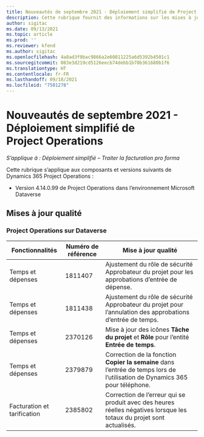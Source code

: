```yaml
---
title: Nouveautés de septembre 2021 - Déploiement simplifié de Project Operations
description: Cette rubrique fournit des informations sur les mises à jour de qualité disponibles dans la version de septembre 2021 du déploiement simplifié de Project Operations.
author: sigitac
ms.date: 09/13/2021
ms.topic: article
ms.prod: ''
ms.reviewer: kfend
ms.author: sigitac
ms.openlocfilehash: 4a8ad3f9bac9866a2e60811225a6d5392b4501c1
ms.sourcegitcommit: 083e3d219cd5126eecb74debb1b70b361680b1f6
ms.translationtype: HT
ms.contentlocale: fr-FR
ms.lasthandoff: 09/18/2021
ms.locfileid: "7501278"
---
```

# <a name="whats-new-september-2021---project-operations-lite-deployment"></a>Nouveautés de septembre 2021 - Déploiement simplifié de Project Operations

_S’applique à : Déploiement simplifié – Traiter la facturation pro forma_

Cette rubrique s’applique aux composants et versions suivants de Dynamics 365 Project Operations :

  - Version 4.14.0.99 de Project Operations dans l’environnement Microsoft Dataverse


## <a name="quality-updates"></a>Mises à jour qualité

### <a name="project-operations-on-dataverse"></a>Project Operations sur Dataverse


| **Fonctionnalités** | **Numéro de référence** | **Mise à jour qualité** |
| --- | --- | --- |
| Temps et dépenses | 1811407 | Ajustement du rôle de sécurité Approbateur du projet pour les approbations d’entrée de dépense. |
| Temps et dépenses | 1811438 | Ajustement du rôle de sécurité Approbateur du projet pour l’annulation des approbations d’entrée de temps. |
| Temps et dépenses | 2370126 | Mise à jour des icônes **Tâche du projet** et **Rôle** pour l’entité **Entrée de temps**. |
| Temps et dépenses | 2379879 | Correction de la fonction **Copier la semaine** dans l’entrée de temps lors de l’utilisation de Dynamics 365 pour téléphone. |
| Facturation et tarification | 2385802 | Correction de l’erreur qui se produit avec des heures réelles négatives lorsque les totaux du projet sont actualisés.|
